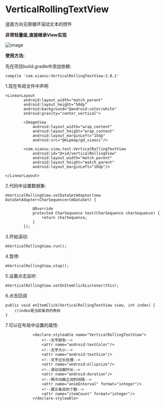 # VerticalRollingTextView
竖直方向无限循环滚动文本的控件

**非常轻量级,直接继承View实现**

![image](https://github.com/shubowen/VerticalRollingTextView/blob/master/app/image.gif)

**使用方法:**

先在项目build.gradle中添加依赖:

    compile 'com.xiaosu:VerticalRollingTextView:2.0.1'

1.现在布局文件中声明

    <LinearLayout
            android:layout_width="match_parent"
            android:layout_height="50dp"
            android:background="@android:color/white"
            android:gravity="center_vertical">
    
            <ImageView
                android:layout_width="wrap_content"
                android:layout_height="wrap_content"
                android:layout_marginLeft="15dp"
                android:src="@mipmap/gd_xiaoxi"/>
    
            <com.xiaosu.view.text.VerticalRollingTextView
                android:id="@+id/verticalRollingView"
                android:layout_width="match_parent"
                android:layout_height="match_parent"
                android:layout_marginLeft="10dp"/>
    
    </LinearLayout>
    
2.代码中设置数据集:

    mVerticalRollingView.setDataSetAdapter(new DataSetAdapter<CharSequence>(mDataSet) {
    
                @Override
                protected CharSequence text(CharSequence charSequence) {
                    return charSequence;
                }
            });
    
3.开始滚动:

    mVerticalRollingView.run();
    
4.暂停:

    mVerticalRollingView.stop();

5.设置点击监听:

    mVerticalRollingView.setOnItemClickListener(this);

6.点击回调
    
    public void onItemClick(VerticalRollingTextView view, int index) {
        //index是当前条目的角标
    }

7.可以在布局中设置的属性:

                <declare-styleable name="VerticalRollingTextView">
                    <!--文字颜色-->
                    <attr name="android:textColor"/>
                    <!--文字大小-->
                    <attr name="android:textSize"/>
                    <!--文字过长处理-->
                    <attr name="android:ellipsize"/>
                    <!--滚动动画时长-->
                    <attr name="android:duration"/>
                    <!--两次动画之间的间隔-->
                    <attr name="animInterval" format="integer"/>
                    <!--展示条目的个数-->
                    <attr name="itemCount" format="integer"/>
                </declare-styleable>

    
